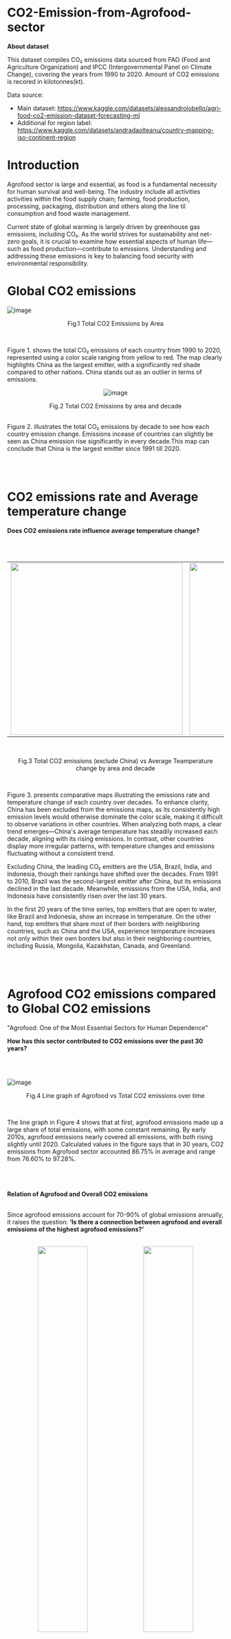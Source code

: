 # CO2-Emission-from-Agrofood-sector
<b>About dataset</b></p>
This dataset compiles CO₂ emissions data sourced from FAO (Food and Agriculture Organization) and IPCC (Intergovernmental Panel on Climate Change), covering the years from 1990 to 2020.
Amount of CO2 emissions is recored in kilotonnes(kt).</p>
Data source:</p>
- Main dataset: https://www.kaggle.com/datasets/alessandrolobello/agri-food-co2-emission-dataset-forecasting-ml
- Additional for region label: https://www.kaggle.com/datasets/andradaolteanu/country-mapping-iso-continent-region

# Introduction
Agrofood sector is large and essential, as food is a fundamental necessity for human survival and well-being. The industry include all activities activities within the 
food supply chain; farming, food production, processing, packaging, distribution and others along the line til consumption and food waste management.</p>
Current state of global warming is largely driven by greenhouse gas emissions, including CO₂. As the world strives for sustainability and net-zero goals, it is crucial 
to examine how essential aspects of human life—such as food production—contribute to emissions. Understanding and addressing these emissions is key to balancing food security 
with environmental responsibility.

# Global CO2 emissions

![image](https://github.com/user-attachments/assets/fa105c01-39d6-4ade-9f30-0fbffdd7bd26)</p>
<p align="center"> Fig.1 Total CO2 Emissions by Area</p><br>

Figure 1. shows the total CO₂ emissions of each country from 1990 to 2020, represented using a color scale ranging from yellow to red. The map clearly highlights China 
as the largest emitter, with a significantly red shade compared to other nations. China stands out as an outlier in terms of emissions.</p>


<p align="center">
  <img src="https://github.com/user-attachments/assets/d432de38-9913-47be-9287-f35972f8d596" alt="image">
</p>
<p align="center"> Fig.2 Total CO2 Emissions by area and decade</p><br>
Figure 2. illustrates the total CO₂ emissions by decade to see how each country emission change. Emissions incease of countries can slightly be seen as China emission rise 
significantly in every decade.This map can conclude that China is the largest emitter since 1991 till 2020. 
</p>
<br>
<br>


# CO2 emissions rate and Average temperature change
<b>Does CO2 emissions rate influence average temperature change?</b>
</p><br>
<br>
<div align="center">
  <table>
    <tr>
      <td><img src="https://github.com/user-attachments/assets/d9193919-06d9-4046-871e-e6aaa3159614" width="400"></td>
      <td><img src="https://github.com/user-attachments/assets/8e9c7b40-9b0a-4a85-87b7-4691c0beeec8" width="400"></td>
    </tr>
  </table>
</div>
<br>
<p align="center"> Fig.3 Total CO2 emissions (exclude China) vs Average Teamperature change by area and decade</p><br>


Figure 3. presents comparative maps illustrating the emissions rate and temperature change of each country over decades. To enhance clarity, China has been excluded from the emissions maps, as its consistently high emission levels would otherwise dominate the color scale, making it difficult to observe variations in other countries. When analyzing both maps, a clear trend emerges—China's average temperature has steadily increased each decade, aligning with its rising emissions. In contrast, other countries display more irregular patterns, with temperature changes and emissions fluctuating without a consistent trend.</p>


Excluding China, the leading CO₂ emitters are the USA, Brazil, India, and Indonesia, though their rankings have shifted over the decades. From 1991 to 2010, Brazil was the second-largest 
emitter after China, but its emissions declined in the last decade. Meanwhile, emissions from the USA, India, and Indonesia have consistently risen over the last 30 years.</p>


In the first 20 years of the time series, top emitters that are open to water, like Brazil and Indonesia, show an increase in temperature. On the other hand, top emitters that share most of their borders with neighboring countries, such as China and the USA, experience temperature increases not only within their own borders but also in their neighboring countries, including Russia, Mongolia, Kazakhstan, Canada, and Greenland.</p>
<br>
<br>



# Agrofood CO2 emissions compared to Global CO2 emissions
"Agrofood: One of the Most Essential Sectors for Human Dependence"</p>
<b>How has this sector contributed to CO2 emissions over the past 30 years?</b></p>
<br>
<br>

  ![image](https://github.com/user-attachments/assets/7c5a6f8c-2374-49c6-9982-2923eda79159)
<br>
<p align="center"> Fig.4 Line graph of Agrofood vs Total CO2 emissions over time</p><br>


The line graph in Figure 4 shows that at first, agrofood emissions made up a large share of total emissions, with some constant remaining. 
By early 2010s, agrofood emissions nearly covered all emissions, with both rising slightly until 2020. Calculated values in the figure says that 
in 30 years, CO2 emissions from Agrofood sector accounted 86.75% in average and range from 76.60% to 97.28%.</p>


<br>
<br>
<br>
<b>Relation of Agrofood and Overall CO2 emissions  </b></p>
<br>
Since agrofood emissions account for 70-90% of global emissions annually, it raises the question: <b>‘Is there a connection between agrofood and overall emissions of the highest agrofood emissions?’</b>
<br>
<br>
<p align="center">
  <img src="https://github.com/user-attachments/assets/6f3f158d-a700-4764-9f31-2141fff38fc6" width="48%" />
  <img src="https://github.com/user-attachments/assets/9601fc65-d193-4a1a-b525-f05cb4a5a958" width="48%" />
</p>
<br>
<p align="center"> Fig.5 Agrofood vs Total CO2 emissions by area and decade (exclude China)</p><br>


Figure 5 shows that the top emitters in the agrofood sector are the USA, Russia, India, and Indonesia, with Brazil reaching the top rank in the second decade. These countries also hold top ranks in overall emissions, as mentioned earlier.</p>


In India, the total emissions of the country largely come from agrofood, as indicated by the similar color patterns for both agrofood emissions and total emissions in all three decades.</p>


In Indonesia, the country's total emissions may partly stem from agrofood, as the color for total emissions has been a shade darker than that for agrofood in the last two decades.</p>


In Brazil, it is clear that the country's total emissions do not primarily come from agrofood. The decline in total emissions over the past decades suggests that the main source of emissions may have been reduced or halted, possibly due to the cessation of certain activities.</p>


Although the USA is the largest emitter in the agrofood sector, its total emissions are lower compared to countries like Brazil. This suggests that natural ecosystems in the USA may act as carbon sinks, reducing overall emissions. Similarly, Russia's total emissions are consistently lighter in shade compared to agrofood emissions over each decade, indicating that Russia might also function as a carbon sink. Both of these countries have vast land areas with large forests, which could help absorb carbon, leading to negative values for their emissions.</p>



To answer the question, there is no clear connection, but the data provides valuable insights that can lead to discussions on other sources of emissions in these countries.</p>
<br>
<br>

# Sources of Agrofood CO2 emissions
The dataset includes 15 emission sources responsible in the Agrofood sector. </p>
These sources are categorized into 5 main areas: </p>


1. **Crop & Soil Management:**
   - Crop Residues
   - Rice Cultivation
   - Drained Organic Soils (CO₂)

2. **Livestock & Manure Management:**
   - Manure Applied to Soils
   - Manure Left on Pasture
   - Manure Management

3. **Agricultural Inputs & Manufacturing:**
   - Fertilizers Manufacturing
   - Pesticides Manufacturing
   - IPPU (Industrial Processes and Product Use)

4. **Food Processing & Distribution:**
   - Food Processing
   - Food Packaging
   - Food Transport

5. **Consumer & Waste Management:**
   - Food Retail
   - Food Household Consumption
   - Agrifood Systems Waste Disposal


Each category represents different stages and activities in the agrofood sector contributing to CO₂ emissions.</p>
<br>
<br>

<b> Compare Agrofood CO2 emissions by categoty over time</b></p>
<br>
<br>
![image](https://github.com/user-attachments/assets/35261816-4e85-48d3-ad49-52717137c694)
<br>
<p align="center"> Fig.6 Line graph of Agrofood CO2emissions by Category overtime with & without China </p><br>

Figure 6 shows a comparison of agrofood emissions by category over time, highlighting China's influence on the overall emission trend. From the graph, China's influence on 'Agricultural inputs and Manufacturing' emissions became significant after the year 2000, as emissions dramatically increased and doubled by 2020. Around the mid-2000s, emissions from 'Consumer & Waste Management', including China, began to increase slightly. Also, emissions from 'Food Processing & Distribution' rose to a constant level and remained stable until 2020. 
</p>

In conclusion, the change in China’s emission trends around the mid-2000s, followed by a constant rise, indicates significant changes or developments in the industry that China had become global center of Agricultural inputs and Manufacturing in agrofood sector. However, both graphs demonstrate similar overall trend and provide the same outstanding categories of sources of agrofood emissions which are <b>'Agricultural inputs and Manufacturing' and 'Consumer & Waste Management'</b></p>
<br>
<br>


# Outstanding sources of Agrofood CO2 emissions

<p>Based on the emissions data across categories over time, the most outstanding sources of emissions are 'Agricultural Inputs and Manufacturing' and 'Consumer & Waste Management'. However, <b>'How are the trends for each specific source within these categories look like?</b>  </p>
<br>

***Agricultural Inputs and Manufacturing*** </p>
<br>

<p align="center">
  <img src="https://github.com/user-attachments/assets/a8aced15-21f4-449c-9239-b7f5a95b09a0" width="48%" />
  <img src="https://github.com/user-attachments/assets/f695cc4c-f041-4737-88cc-c09f016837c2" width="48%" />
</p>
<br>
<p align="center"> Fig.7 Line graph of Agricultural Inputs and Manufacturing overtime with & without China </p><br>

Figure 7. compares the trend of each source in Agricultural Inputs and Manufacturing, both with and without China, resulting in a similar pattern. The source that mainly drives emissions in this category is IPPU(Industrial Processes and Product Use). Its emissions start at a higher level and rise consistently, while the other sources begin at a quarter of that figure and remain steady. </p>
"IPPU(Industrial Processes and Product Use) is a sector that covers greenhouse gas emissions resulting from various industrial activities which are not directly the result of energy consumed during the process." (https://snapshotclimate.com.au/faq/what-is-included-in-ippu/)</p>
This can be summarized that the total of hidden emissions from activities is the biggest amount of emissions. </p>
<br>






***Consumer & Waste Management***</p>
<br>
<p align="center">
  <img src="https://github.com/user-attachments/assets/dbe1c5c8-ea18-4238-9e3f-f2cb62a74bdb" width="48%" />
  <img src="https://github.com/user-attachments/assets/d6f19f00-2df8-47eb-ae2d-98e7f87ab323" width="48%" />
</p>
<br>
<p align="center"> Fig.8 Line graph of Consumer and Waste Management overtime with & without China </p><br>

In Figure 8, there is a noticeable difference between the trends of sources in Consumer and Waste Management when comparing the global graph and the graph excluding China. In the global trend, emissions from Food Household Consumption surpass those of Agrifood Systems Waste Disposal after 2015. However, in the graph excluding China, Food Household Consumption remains below Agrifood Systems Waste Disposal, with a consistent gap between them. </p>
To be concluded, China has a significant influence on global emissions from Food Household Consumption.
</p>
<br>
<br>


# How about Thailand?

<br>
<img src="https://github.com/user-attachments/assets/3822932c-00e7-46dc-8d06-793412fa1ba5" /></p>
<p align="center"> Fig.9 Agrofood CO2 emissions by Category for top 10 areas in Asia (exclude China) </p><br>

Accorrding to Figure 9, Thailand is at 4th rank of agrofood emitter in Asia (5th when include China). Interestingly, top emission category does not follow global trend. Thailand's highest agrofood emissions is from Crop and Soil Management, then followed by Consumer & Waste Management and Agricultural Inputs and Manufacturing respectively. 
</p>
<br>


<p align="center">
  <img src="https://github.com/user-attachments/assets/85fc22d2-3ed0-44b4-9b25-2e7339361fae" width="48%" /><br>
  <img src="https://github.com/user-attachments/assets/e02a9047-e305-4608-9688-c48f98ec870d" width="48%" /><br>
  <img src="https://github.com/user-attachments/assets/519e41d9-9c04-4a3f-9d53-b1ca4b415368" width="48%" />
</p>
<p align="center"> Fig.10 Top 3 Agrofood CO2 emissions Category in Thailand </p>
Fig. 10.1 Crop and soil management, Fig. 10.2 Consumer and waste management, Fig. 10.3 Agricultural inputs and manufacturing

<br>

For agrofood emission in Thailand, Figure 10.1 shows that highest emission is from Rice Cultivation which number fluctuate over 4 thousand kilitonnes over 30 years.</p>

However, Figure 10.2 illustrates remarkable trend of emissions from Food Retail which increase almost vertically around mid-2010s , surpass through other emission sources and keep rising dramatically until year 2020. This may imply Thai people behaviors on food shopping and consumption. </p>
Last, in Figure 10.3, Thailand trend follows global trend where IPPU(Industrial Processes and Product Use) emits the most in the category.</p>


<br>
<br>

# Summary
1.	The amount of CO2 emissions doesn’t directly affect the temperature change of the responsible area. It appears that the increase in temperature in neighbouring countries is sometimes more impacted than the countries from which the emissions originate.
2.	Emissions from agrofood account for 70-90% of total emissions.
3.	There is no clear connection between agrofood and overall emissions by country.
4.	IPPU is the largest source of emissions in agrofood sector.
5.	China has influenced global trend of agrofood emissions on Food Household Consumption.
6.	Thailand largest agrifood emissions source is Rice Cultivation which emits more than 4 thousand kilotonnes annually.
7.	Emissions from Food retail in Thailand increase dramatically in contrast to global trend in same category. </p> 





<br>
<br>

# Action plan
1. International scale: Raise emissons regulations of AgroFood sector among neighbour countries and set goal for net-zero to cut-off improper emissions from manufacturers </p>
2. Country scale: Support food retail management to avoid oversupply and reduce food wasted from expiration</p>
3. Individual scale: Practice comsumption behavior to avoid over-consumption and reduce food waste</p>
4. Global scale: Support nature ecosystems conservation to increase carbon sink ability





 








